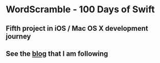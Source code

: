 # WordScramble - 100 Days of Swift

## Fifth project in iOS / Mac OS X development journey

## See the [blog](https://www.hackingwithswift.com/books/ios-swiftui/word-scramble-introduction) that I am following

